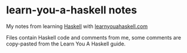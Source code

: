 # learn-you-a-haskell notes

My notes from learning [Haskell](https://www.haskell.org/) with [learnyouahaskell.com](https://learnyouahaskell.com/)

Files contain Haskell code and comments from me, some comments are copy-pasted from the Learn You A Haskell guide.
